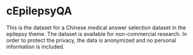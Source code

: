 # cEpilepsyQA
This is the dataset for a Chinese medical answer selection dataset in the epilepsy theme. The dataset is available for non-commercial research. In order to protect the privacy, the data is anonymized and no personal information is included.
